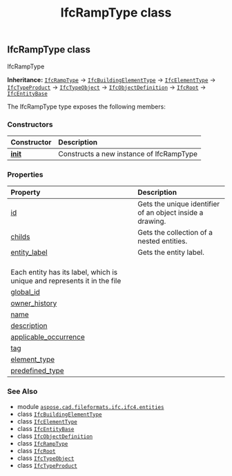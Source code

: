 ﻿---
title: IfcRampType class
second_title: Aspose.CAD for Python via .NET API References
description: 
type: docs
weight: 4990
url: /python-net/aspose.cad.fileformats.ifc.ifc4.entities/ifcramptype/
is_root: false
---

## IfcRampType class

IfcRampType



**Inheritance:** [`IfcRampType`](/cad/python-net/aspose.cad.fileformats.ifc.ifc4.entities/ifcramptype) → 
[`IfcBuildingElementType`](/cad/python-net/aspose.cad.fileformats.ifc.ifc4.entities/ifcbuildingelementtype) → 
[`IfcElementType`](/cad/python-net/aspose.cad.fileformats.ifc.ifc4.entities/ifcelementtype) → 
[`IfcTypeProduct`](/cad/python-net/aspose.cad.fileformats.ifc.ifc4.entities/ifctypeproduct) → 
[`IfcTypeObject`](/cad/python-net/aspose.cad.fileformats.ifc.ifc4.entities/ifctypeobject) → 
[`IfcObjectDefinition`](/cad/python-net/aspose.cad.fileformats.ifc.ifc4.entities/ifcobjectdefinition) → 
[`IfcRoot`](/cad/python-net/aspose.cad.fileformats.ifc.ifc4.entities/ifcroot) → 
[`IfcEntityBase`](/cad/python-net/aspose.cad.fileformats.ifc/ifcentitybase)



The IfcRampType type exposes the following members:

### Constructors
| Constructor | Description |
| :- | :- |
| [__init__](/cad/python-net/aspose.cad.fileformats.ifc.ifc4.entities/ifcramptype/__init__/#) | Constructs a new instance of IfcRampType |


### Properties
| Property | Description |
| :- | :- |
| [id](/cad/python-net/aspose.cad.fileformats.ifc.ifc4.entities/ifcramptype/id) | Gets the unique identifier of an object inside a drawing. |
| [childs](/cad/python-net/aspose.cad.fileformats.ifc.ifc4.entities/ifcramptype/childs) | Gets the collection of a nested entities. |
| [entity_label](/cad/python-net/aspose.cad.fileformats.ifc.ifc4.entities/ifcramptype/entity_label) | Gets the entity label.<br/>Each entity has its label, which is unique and represents it in the file |
| [global_id](/cad/python-net/aspose.cad.fileformats.ifc.ifc4.entities/ifcramptype/global_id) |  |
| [owner_history](/cad/python-net/aspose.cad.fileformats.ifc.ifc4.entities/ifcramptype/owner_history) |  |
| [name](/cad/python-net/aspose.cad.fileformats.ifc.ifc4.entities/ifcramptype/name) |  |
| [description](/cad/python-net/aspose.cad.fileformats.ifc.ifc4.entities/ifcramptype/description) |  |
| [applicable_occurrence](/cad/python-net/aspose.cad.fileformats.ifc.ifc4.entities/ifcramptype/applicable_occurrence) |  |
| [tag](/cad/python-net/aspose.cad.fileformats.ifc.ifc4.entities/ifcramptype/tag) |  |
| [element_type](/cad/python-net/aspose.cad.fileformats.ifc.ifc4.entities/ifcramptype/element_type) |  |
| [predefined_type](/cad/python-net/aspose.cad.fileformats.ifc.ifc4.entities/ifcramptype/predefined_type) |  |



### See Also
* module [`aspose.cad.fileformats.ifc.ifc4.entities`](..)
* class [`IfcBuildingElementType`](/cad/python-net/aspose.cad.fileformats.ifc.ifc4.entities/ifcbuildingelementtype)
* class [`IfcElementType`](/cad/python-net/aspose.cad.fileformats.ifc.ifc4.entities/ifcelementtype)
* class [`IfcEntityBase`](/cad/python-net/aspose.cad.fileformats.ifc/ifcentitybase)
* class [`IfcObjectDefinition`](/cad/python-net/aspose.cad.fileformats.ifc.ifc4.entities/ifcobjectdefinition)
* class [`IfcRampType`](/cad/python-net/aspose.cad.fileformats.ifc.ifc4.entities/ifcramptype)
* class [`IfcRoot`](/cad/python-net/aspose.cad.fileformats.ifc.ifc4.entities/ifcroot)
* class [`IfcTypeObject`](/cad/python-net/aspose.cad.fileformats.ifc.ifc4.entities/ifctypeobject)
* class [`IfcTypeProduct`](/cad/python-net/aspose.cad.fileformats.ifc.ifc4.entities/ifctypeproduct)

